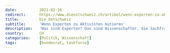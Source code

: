 ```yaml
---
date:          2021-02-26
redirect:      https://www.dieostschweiz.ch/artikel/wenn-experten-zu-aktivisten-mutieren-bGY8n9j
title:         Die Ostschweiz
subtitle:      'Wenn Experten zu Aktivisten mutieren'
description:   'Was sind Experten? Das sind Wissenschafter, die Sachfragen aus ihrem Fachgebiet beantworten, damit Politiker eine fundierte Basis für ihre Entscheidungen haben. Nur: Das war einmal. Heute dominieren «engagierte Experten», die selber entscheiden wollen.'
country:       CH
categories:    [Politik, Wissenschaft]
tags:          [bundesrat, taskforce]
---
```


